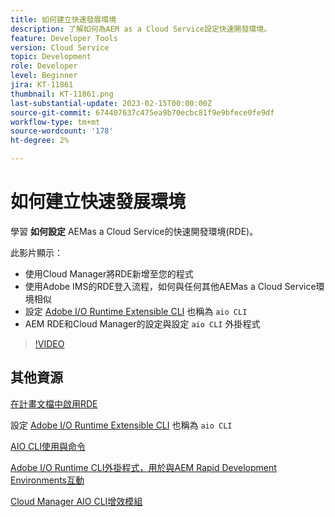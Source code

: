 ```yaml
---
title: 如何建立快速發展環境
description: 了解如何為AEM as a Cloud Service設定快速開發環境。
feature: Developer Tools
version: Cloud Service
topic: Development
role: Developer
level: Beginner
jira: KT-11861
thumbnail: KT-11861.png
last-substantial-update: 2023-02-15T00:00:00Z
source-git-commit: 674407637c475ea9b70ecbc81f9e9bfece0fe9df
workflow-type: tm+mt
source-wordcount: '178'
ht-degree: 2%

---
```



# 如何建立快速發展環境

學習 **如何設定** AEMas a Cloud Service的快速開發環境(RDE)。

此影片顯示：

- 使用Cloud Manager將RDE新增至您的程式
- 使用Adobe IMS的RDE登入流程，如何與任何其他AEMas a Cloud Service環境相似
- 設定 [Adobe I/O Runtime Extensible CLI](https://developer.adobe.com/runtime/docs/guides/tools/cli_install/) 也稱為 `aio CLI`
- AEM RDE和Cloud Manager的設定與設定 `aio CLI` 外掛程式

>[!VIDEO](https://video.tv.adobe.com/v/3415490/?quality=12&learn=on)

## 其他資源


[在計畫文檔中啟用RDE](https://experienceleague.adobe.com/docs/experience-manager-cloud-service/content/implementing/developing/rapid-development-environments.html#enabling-rde-in-a-program)

設定 [Adobe I/O Runtime Extensible CLI](https://developer.adobe.com/runtime/docs/guides/tools/cli_install/) 也稱為 `aio CLI`

[AIO CLI使用與命令](https://github.com/adobe/aio-cli#usage)

[Adobe I/O Runtime CLI外掛程式，用於與AEM Rapid Development Environments互動](https://github.com/adobe/aio-cli-plugin-aem-rde#aio-cli-plugin-aem-rde)

[Cloud Manager AIO CLI增效模組](https://github.com/adobe/aio-cli-plugin-cloudmanager)
